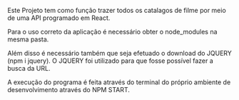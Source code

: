 Este Projeto tem como função trazer todos os catalagos de filme por meio de uma API programado em React.

Para o uso correto da aplicação é necessário obter o node_modules na mesma pasta.

Além disso é necessário também que seja efetuado o download do JQUERY (npm i jquery). O JQUERY foi utilizado para que fosse possível fazer a busca da URL.

A execução do programa é feita através do terminal do próprio ambiente de desenvolvimento através do NPM START.

